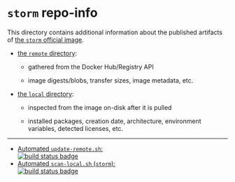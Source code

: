 # `storm` repo-info

This directory contains additional information about the published artifacts of [the `storm` official image](https://hub.docker.com/_/storm/).

-	[the `remote` directory](remote/):

	-	gathered from the Docker Hub/Registry API

	-	image digests/blobs, transfer sizes, image metadata, etc.

-	[the `local` directory](local/):

	-	inspected from the image on-disk after it is pulled

	-	installed packages, creation date, architecture, environment variables, detected licenses, etc.

---

-	[Automated `update-remote.sh`:  
	![build status badge](https://doi-janky.infosiftr.net/job/repo-info/job/remote/badge/icon)](https://doi-janky.infosiftr.net/job/repo-info/job/remote/)
-	[Automated `scan-local.sh` (`storm`):  
	![build status badge](https://doi-janky.infosiftr.net/job/repo-info/job/local/job/storm/badge/icon)](https://doi-janky.infosiftr.net/job/repo-info/job/local/job/storm)
